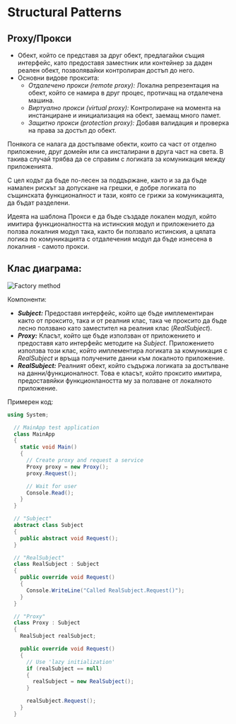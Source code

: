 # Structural Patterns

## Proxy/Прокси

 * Обект, който се представя за друг обект, предлагайки същия интерфейс, като предоставя заместник или контейнер за даден реален обект, позволявайки контролиран достъп до него.
 * Основни видове проксита:
 	* *Отдалечено прокси (remote proxy):* Локална репрезентация на обект, който се намира в друг процес, протичащ на отдалечена машина.
 	* *Виртуално прокси (virtual proxy):* Kонтролиране на момента на инстанциране и инициализация на обект, заемащ много памет.
 	* *Защитно прокси (protection proxy):* Добавя валидация и проверка на права за достъп до обект.

Понякога се налага да достъпваме обекти, които са част от отделно приложение, друг домейн или са инсталирани в друга част на света. В такива случай трябва да се справим с логиката за комуникация между приложенията.

С цел кодът да бъде по-лесен за поддържане, както и за да бъде намален рискът за допускане на грешки, е добре логиката по същинската функционалност и тази, която се грижи за комуникацията, да бъдат разделени.

Идеята на шаблона Прокси е да бъде създаде локален модул, който имитира функционалността на истинския модул и приложението да ползва локалния модул така, както би ползвало истинския, а цялата логика по комуникацията с отдалечения модул да бъде изнесена в локалния - самото прокси.

## Клас диаграма:

![Factory method](http://www.codeproject.com/KB/architecture/492594/GofProxy.jpg)

Компоненти:

 * *__Subject:__* Предоставя интерфейс, който ще бъде имплементиран както от проксито, така и от реалния клас, така че проксито да бъде лесно ползвано като заместител на реалния клас (*RealSubject*).
 * *__Proxy:__* Класът, който ще бъде използван от приложението и предоставя като интерфейс методите на *Subject*. Приложението използва този клас, който имплементира логиката за комуникация с *RealSubject* и връща получените данни към локалното приложение.
 * *__RealSubject:__* Реалният обект, който съдържа логиката за достъпване на данни/функционалност. Това е класът, който проксито имитира, предоставяйки функционлаността му за ползване от локалното приложение.

Примерен код:

```cs
using System;

  // MainApp test application 
  class MainApp
  {
    static void Main()
    {
      // Create proxy and request a service 
      Proxy proxy = new Proxy();
      proxy.Request();

      // Wait for user 
      Console.Read();
    }
  }

  // "Subject" 
  abstract class Subject 
  {
    public abstract void Request();    
  }

  // "RealSubject" 
  class RealSubject : Subject
  {
    public override void Request()
    {
      Console.WriteLine("Called RealSubject.Request()");
    }
  }

  // "Proxy" 
  class Proxy : Subject
  {
    RealSubject realSubject;

    public override void Request()
    {
      // Use 'lazy initialization' 
      if (realSubject == null)
      {
        realSubject = new RealSubject();
      }

      realSubject.Request();
    }  
  }
```